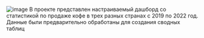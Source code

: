 ![image](https://github.com/anton23111/Data-Analytics_Portfolio/assets/155880747/f9b94228-f399-4254-994b-9a162d5819ac)
В проекте представлен настраиваемый дашборд со статистикой по продаже кофе в трех разных странах с 2019 по 2022 год. Данные были предварительно обработаны для создания сводных таблиц
